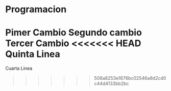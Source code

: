 # Programacion
Pimer Cambio
Segundo cambio
Tercer Cambio
<<<<<<< HEAD
Quinta Linea
=======
Cuarta Linea
>>>>>>> 508a8253e1876bc02546a8d2cd0c44d4133bb2bc
